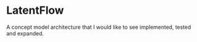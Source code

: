 # LatentFlow
A concept model architecture that I would like to see implemented, tested and expanded.
